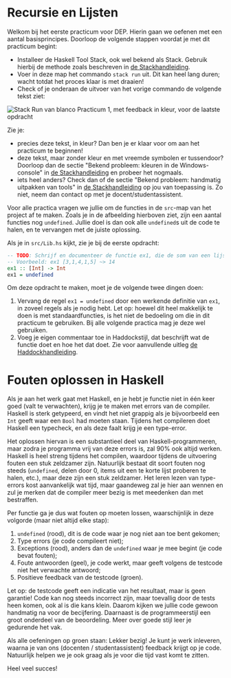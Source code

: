 # Recursie en Lijsten

Welkom bij het eerste practicum voor DEP. Hierin gaan we oefenen met een aantal basisprincipes. Doorloop de volgende stappen voordat je met dit practicum begint:

- Installeer de Haskell Tool Stack, ook wel bekend als Stack. Gebruik hierbij de methode zoals beschreven in [de Stackhandleiding](../STACK.md).
- Voer in deze map het commando `stack run` uit. Dit kan heel lang duren; wacht totdat het proces klaar is met draaien!
- Check of je onderaan de uitvoer van het vorige commando de volgende tekst ziet:

![Stack Run van blanco Practicum 1, met feedback in kleur, voor de laatste opdracht](../img/stack_colour_feedback_last_function.png)

Zie je:
- precies deze tekst, in kleur? Dan ben je er klaar voor om aan het practicum te beginnen!
- deze tekst, maar zonder kleur en met vreemde symbolen er tussendoor? Doorloop dan de sectie "Bekend probleem: kleuren in de Windows-console" in [de Stackhandleiding](../STACK.md) en probeer het nogmaals.
- iets heel anders? Check dan of de sectie "Bekend probleem: handmatig uitpakken van tools" in [de Stackhandleiding](../STACK.md) op jou van toepassing is. Zo niet, neem dan contact op met je docent/studentassistent.

Voor alle practica vragen we jullie om de functies in de `src`-map van het project af te maken. Zoals je in de afbeelding hierboven ziet, zijn een aantal functies nog `undefined`. Jullie doel is dan ook alle `undefined`s uit de code te halen, en te vervangen met de juiste oplossing.

Als je in `src/Lib.hs` kijkt, zie je bij de eerste opdracht:

```haskell
-- TODO: Schrijf en documenteer de functie ex1, die de som van een lijst getallen berekent.
-- Voorbeeld: ex1 [3,1,4,1,5] ~> 14
ex1 :: [Int] -> Int
ex1 = undefined
```

Om deze opdracht te maken, moet je de volgende twee dingen doen:
1. Vervang de regel `ex1 = undefined` door een werkende definitie van `ex1`, in zoveel regels als je nodig hebt. Let op: hoewel dit heel makkelijk te doen is met standaardfuncties, is het niet de bedoeling om die in dit practicum te gebruiken. Bij alle volgende practica mag je deze wel gebruiken.
2. Voeg je eigen commentaar toe in Haddockstijl, dat beschrijft wat de functie doet en hoe het dat doet. Zie voor aanvullende uitleg [de Haddockhandleiding](../HADDOCK.md).

# Fouten oplossen in Haskell

Als je aan het werk gaat met Haskell, en je hebt je functie niet in één keer goed (valt te verwachten), krijg je te maken met errors van de compiler. Haskell is sterk getypeerd, en vindt het niet grappig als je bijvoorbeeld een `Int` geeft waar een `Bool` had moeten staan. Tijdens het compileren doet Haskell een typecheck, en als deze faalt krijg je een type-error. 

Het oplossen hiervan is een substantieel deel van Haskell-programmeren, maar zodra je programma vrij van deze errors is, zal 90% ook altijd werken. Haskell is heel streng tijdens het compilen, waardoor tijdens de uitvoering fouten een stuk zeldzamer zijn. Natuurlijk bestaat dit soort fouten nog steeds (`undefined`, delen door 0, items uit een te korte lijst proberen te halen, etc.), maar deze zijn een stuk zeldzamer. Het leren lezen van type-errors kost aanvankelijk wat tijd, maar gaandeweg zal je hier aan wennen en zul je merken dat de compiler meer bezig is met meedenken dan met bestraffen.
 
Per functie ga je dus wat fouten op moeten lossen, waarschijnlijk in deze volgorde (maar niet altijd elke stap):

1. `undefined` (rood), dit is de code waar je nog niet aan toe bent gekomen;
2. Type errors (je code compileert niet);
3. Exceptions (rood), anders dan de `undefined` waar je mee begint (je code bevat fouten);
4. Foute antwoorden (geel), je code werkt, maar geeft volgens de testcode niet het verwachte antwoord;
5. Positieve feedback van de testcode (groen).

Let op: de testcode geeft een indicatie van het resultaat, maar is geen garantie! Code kan nog steeds incorrect zijn, maar toevallig door de tests heen komen, ook al is die kans klein. Daarom kijken we jullie code gewoon handmatig na voor de becijfering. Daarnaast is de programmeerstijl een groot onderdeel van de beoordeling. Meer over goede stijl leer je gedurende het vak.

Als alle oefeningen op groen staan: Lekker bezig! Je kunt je werk inleveren, waarna je van ons (docenten / studentassistent) feedback krijgt op je code. Natuurlijk helpen we je ook graag als je voor die tijd vast komt te zitten.

Heel veel succes!
